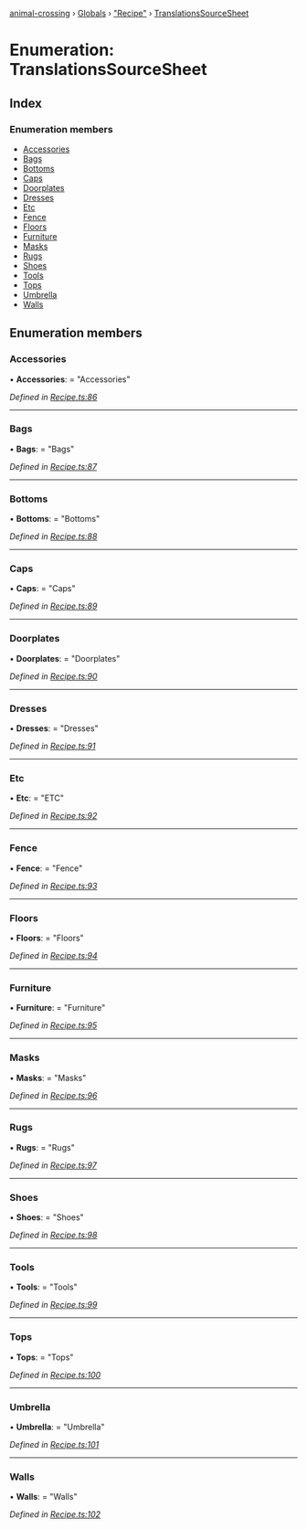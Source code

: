 [animal-crossing](../README.md) › [Globals](../globals.md) › ["Recipe"](../modules/_recipe_.md) › [TranslationsSourceSheet](_recipe_.translationssourcesheet.md)

# Enumeration: TranslationsSourceSheet

## Index

### Enumeration members

* [Accessories](_recipe_.translationssourcesheet.md#accessories)
* [Bags](_recipe_.translationssourcesheet.md#bags)
* [Bottoms](_recipe_.translationssourcesheet.md#bottoms)
* [Caps](_recipe_.translationssourcesheet.md#caps)
* [Doorplates](_recipe_.translationssourcesheet.md#doorplates)
* [Dresses](_recipe_.translationssourcesheet.md#dresses)
* [Etc](_recipe_.translationssourcesheet.md#etc)
* [Fence](_recipe_.translationssourcesheet.md#fence)
* [Floors](_recipe_.translationssourcesheet.md#floors)
* [Furniture](_recipe_.translationssourcesheet.md#furniture)
* [Masks](_recipe_.translationssourcesheet.md#masks)
* [Rugs](_recipe_.translationssourcesheet.md#rugs)
* [Shoes](_recipe_.translationssourcesheet.md#shoes)
* [Tools](_recipe_.translationssourcesheet.md#tools)
* [Tops](_recipe_.translationssourcesheet.md#tops)
* [Umbrella](_recipe_.translationssourcesheet.md#umbrella)
* [Walls](_recipe_.translationssourcesheet.md#walls)

## Enumeration members

###  Accessories

• **Accessories**: = "Accessories"

*Defined in [Recipe.ts:86](https://github.com/Norviah/animal-crossing/blob/02b4c7f/module/types/Recipe.ts#L86)*

___

###  Bags

• **Bags**: = "Bags"

*Defined in [Recipe.ts:87](https://github.com/Norviah/animal-crossing/blob/02b4c7f/module/types/Recipe.ts#L87)*

___

###  Bottoms

• **Bottoms**: = "Bottoms"

*Defined in [Recipe.ts:88](https://github.com/Norviah/animal-crossing/blob/02b4c7f/module/types/Recipe.ts#L88)*

___

###  Caps

• **Caps**: = "Caps"

*Defined in [Recipe.ts:89](https://github.com/Norviah/animal-crossing/blob/02b4c7f/module/types/Recipe.ts#L89)*

___

###  Doorplates

• **Doorplates**: = "Doorplates"

*Defined in [Recipe.ts:90](https://github.com/Norviah/animal-crossing/blob/02b4c7f/module/types/Recipe.ts#L90)*

___

###  Dresses

• **Dresses**: = "Dresses"

*Defined in [Recipe.ts:91](https://github.com/Norviah/animal-crossing/blob/02b4c7f/module/types/Recipe.ts#L91)*

___

###  Etc

• **Etc**: = "ETC"

*Defined in [Recipe.ts:92](https://github.com/Norviah/animal-crossing/blob/02b4c7f/module/types/Recipe.ts#L92)*

___

###  Fence

• **Fence**: = "Fence"

*Defined in [Recipe.ts:93](https://github.com/Norviah/animal-crossing/blob/02b4c7f/module/types/Recipe.ts#L93)*

___

###  Floors

• **Floors**: = "Floors"

*Defined in [Recipe.ts:94](https://github.com/Norviah/animal-crossing/blob/02b4c7f/module/types/Recipe.ts#L94)*

___

###  Furniture

• **Furniture**: = "Furniture"

*Defined in [Recipe.ts:95](https://github.com/Norviah/animal-crossing/blob/02b4c7f/module/types/Recipe.ts#L95)*

___

###  Masks

• **Masks**: = "Masks"

*Defined in [Recipe.ts:96](https://github.com/Norviah/animal-crossing/blob/02b4c7f/module/types/Recipe.ts#L96)*

___

###  Rugs

• **Rugs**: = "Rugs"

*Defined in [Recipe.ts:97](https://github.com/Norviah/animal-crossing/blob/02b4c7f/module/types/Recipe.ts#L97)*

___

###  Shoes

• **Shoes**: = "Shoes"

*Defined in [Recipe.ts:98](https://github.com/Norviah/animal-crossing/blob/02b4c7f/module/types/Recipe.ts#L98)*

___

###  Tools

• **Tools**: = "Tools"

*Defined in [Recipe.ts:99](https://github.com/Norviah/animal-crossing/blob/02b4c7f/module/types/Recipe.ts#L99)*

___

###  Tops

• **Tops**: = "Tops"

*Defined in [Recipe.ts:100](https://github.com/Norviah/animal-crossing/blob/02b4c7f/module/types/Recipe.ts#L100)*

___

###  Umbrella

• **Umbrella**: = "Umbrella"

*Defined in [Recipe.ts:101](https://github.com/Norviah/animal-crossing/blob/02b4c7f/module/types/Recipe.ts#L101)*

___

###  Walls

• **Walls**: = "Walls"

*Defined in [Recipe.ts:102](https://github.com/Norviah/animal-crossing/blob/02b4c7f/module/types/Recipe.ts#L102)*
